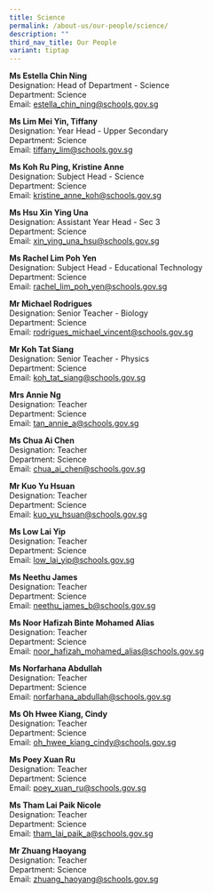```yaml
---
title: Science
permalink: /about-us/our-people/science/
description: ""
third_nav_title: Our People
variant: tiptap
---
```

<p><strong>Ms Estella Chin Ning</strong>
<br>Designation: Head of Department - Science
<br>Department: Science
<br>Email: <a href="mailto:estella_chin_ning@schools.gov.sg" rel="noopener noreferrer nofollow" target="_blank">estella_chin_ning@schools.gov.sg</a>
</p>
<p><strong>Ms Lim Mei Yin, Tiffany</strong>
<br>Designation: Year Head - Upper Secondary
<br>Department: Science
<br>Email: <a href="mailto:tiffany_lim@schools.gov.sg" rel="noopener noreferrer nofollow" target="_blank">tiffany_lim@schools.gov.sg</a>
</p>
<p><strong>Ms Koh Ru Ping, Kristine Anne</strong>
<br>Designation: Subject Head - Science
<br>Department: Science
<br>Email: <a href="mailto:kristine_anne_koh@schools.gov.sg" rel="noopener noreferrer nofollow" target="_blank">kristine_anne_koh@schools.gov.sg</a>
</p>
<p><strong>Ms Hsu Xin Ying Una</strong>
<br>Designation: Assistant Year Head - Sec 3
<br>Department: Science
<br>Email: <a href="mailto:xin_ying_una_hsu@schools.gov.sg" rel="noopener noreferrer nofollow" target="_blank">xin_ying_una_hsu@schools.gov.sg</a>
</p>
<p><strong>Ms Rachel Lim Poh Yen</strong>
<br>Designation: Subject Head - Educational Technology
<br>Department: Science
<br>Email: <a href="mailto:rachel_lim_poh_yen@schools.gov.sg" rel="noopener noreferrer nofollow" target="_blank">rachel_lim_poh_yen@schools.gov.sg</a>
</p>
<p><strong>Mr Michael Rodrigues</strong>
<br>Designation: Senior Teacher - Biology
<br>Department: Science
<br>Email: <a href="mailto:rodrigues_michael_vincent@schools.gov.sg" rel="noopener noreferrer nofollow" target="_blank">rodrigues_michael_vincent@schools.gov.sg</a>
</p>
<p><strong>Mr Koh Tat Siang</strong>
<br>Designation: Senior Teacher - Physics
<br>Department: Science
<br>Email: <a href="mailto:koh_tat_siang@schools.gov.sg" rel="noopener noreferrer nofollow" target="_blank">koh_tat_siang@schools.gov.sg</a>
</p>
<p><strong>Mrs Annie Ng</strong>
<br>Designation: Teacher
<br>Department: Science
<br>Email: <a href="mailto:tan_annie_a@schools.gov.sg" rel="noopener noreferrer nofollow" target="_blank">tan_annie_a@schools.gov.sg</a>
</p>
<p><strong>Ms Chua Ai Chen</strong>
<br>Designation: Teacher
<br>Department: Science
<br>Email: <a href="mailto:chua_ai_chen@schools.gov.sg" rel="noopener noreferrer nofollow" target="_blank">chua_ai_chen@schools.gov.sg</a>
</p>
<p><strong>Mr Kuo Yu Hsuan</strong>
<br>Designation: Teacher
<br>Department: Science
<br>Email: <a href="mailto:kuo_yu_hsuan@schools.gov.sg" rel="noopener noreferrer nofollow" target="_blank">kuo_yu_hsuan@schools.gov.sg</a>
</p>
<p><strong>Ms Low Lai Yip</strong>
<br>Designation: Teacher
<br>Department: Science
<br>Email: <a href="mailto:low_lai_yip@schools.gov.sg" rel="noopener noreferrer nofollow" target="_blank">low_lai_yip@schools.gov.sg</a>
</p>
<p><strong>Ms Neethu James</strong>
<br>Designation: Teacher
<br>Department: Science
<br>Email: <a href="mailto:neethu_james_b@schools.gov.sg" rel="noopener noreferrer nofollow" target="_blank">neethu_james_b@schools.gov.sg</a>
</p>
<p><strong>Ms Noor Hafizah Binte Mohamed Alias</strong>
<br>Designation: Teacher
<br>Department: Science
<br>Email: <a href="mailto:noor_hafizah_mohamed_alias@schools.gov.sg" rel="noopener noreferrer nofollow" target="_blank">noor_hafizah_mohamed_alias@schools.gov.sg</a>
</p>
<p><strong>Ms Norfarhana Abdullah</strong>
<br>Designation: Teacher
<br>Department: Science
<br>Email: <a href="mailto:norfarhana_abdullah@schools.gov.sg" rel="noopener noreferrer nofollow" target="_blank">norfarhana_abdullah@schools.gov.sg</a>
</p>
<p><strong>Ms Oh Hwee Kiang, Cindy</strong>
<br>Designation: Teacher
<br>Department: Science
<br>Email: <a href="mailto:oh_hwee_kiang_cindy@schools.gov.sg" rel="noopener noreferrer nofollow" target="_blank">oh_hwee_kiang_cindy@schools.gov.sg</a>
</p>
<p><strong>Ms Poey Xuan Ru</strong>
<br>Designation: Teacher
<br>Department: Science
<br>Email: <a href="mailto:poey_xuan_ru@schools.gov.sg" rel="noopener noreferrer nofollow" target="_blank">poey_xuan_ru@schools.gov.sg</a>
</p>
<p><strong>Ms Tham Lai Paik Nicole</strong>
<br>Designation: Teacher
<br>Department: Science
<br>Email: <a href="mailto:tham_lai_paik_a@schools.gov.sg" rel="noopener noreferrer nofollow" target="_blank">tham_lai_paik_a@schools.gov.sg</a>
</p>
<p><strong>Mr Zhuang Haoyang</strong>
<br>Designation: Teacher
<br>Department: Science
<br>Email: <a href="mailto:zhuang_haoyang@schools.gov.sg" rel="noopener noreferrer nofollow" target="_blank">zhuang_haoyang@schools.gov.sg</a>
</p>